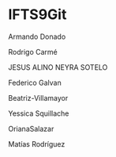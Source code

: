 # IFTS9Git
Armando Donado


Rodrigo Carmé

JESUS ALINO NEYRA SOTELO

Federico Galvan

Beatriz-Villamayor

Yessica Squillache

OrianaSalazar

Matías Rodríguez

